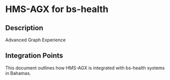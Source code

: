 # HMS-AGX for bs-health

## Description

Advanced Graph Experience

## Integration Points

This document outlines how HMS-AGX is integrated with bs-health systems in Bahamas.
